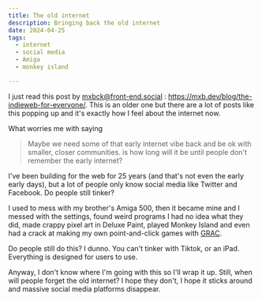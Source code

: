 ```yaml
---
title: The old internet
description: Bringing back the old internet
date: 2024-04-25
tags:
  - internet
  - social media
  - Amiga
  - monkey island

---
```

I just read this post by mxbck@front-end.social : https://mxb.dev/blog/the-indieweb-for-everyone/. This is an older one but there are a lot of posts like this popping up and it's exactly how I feel about the internet now. 

What worries me with saying
> Maybe we need some of that early internet vibe back and be ok with smaller, closer communities.
is how long will it be until people don't remember the early internet? 

I've been building for the web for 25 years (and that's not even the early early days), but a lot of people only know social media like Twitter and Facebook. Do people still tinker?

I used to mess with my brother's Amiga 500, then it became mine and I messed with the settings, found weird programs I had no idea what they did, made crappy pixel art in Deluxe Paint, played Monkey Island and even had a crack at making my own point-and-click games with [GRAC](https://amiga.abime.net/games/view/grac-graphic-adventure-creator-version-2).

Do people still do this? I dunno. You can't tinker with Tiktok, or an iPad. Everything is designed for users to use.

Anyway, I don't know where I'm going with this so I'll wrap it up. Still, when will people forget the old internet? I hope they don't, I hope it sticks around and massive social media platforms disappear.
